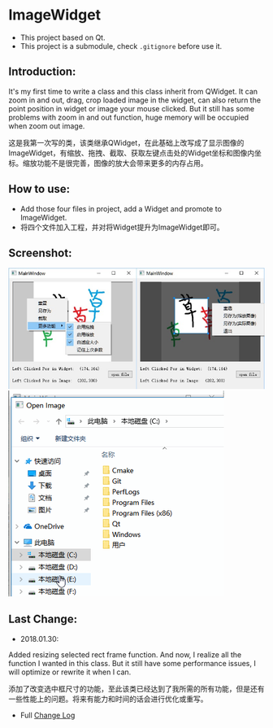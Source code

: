 # ImageWidget
- This project based on Qt.
- This project is a submodule, check `.gitignore` before use it.
## Introduction: ##
It's my first time to write a class and this class inherit from QWidget. It can zoom in and out, drag, crop loaded image in the widget, can also return the point position in widget or image your mouse clicked. But it still has some problems with zoom in and out function, huge memory will be occupied when zoom out image.      

这是我第一次写的类，该类继承QWidget，在此基础上改写成了显示图像的ImageWidget，有缩放、拖拽、截取、获取左键点击处的Widget坐标和图像内坐标。缩放功能不是很完善，图像的放大会带来更多的内存占用。    
   
## How to use: ##
- Add those four files in project, add a Widget and promote to ImageWidget.
- 将四个文件加入工程，并对将Widget提升为ImageWidget即可。
## Screenshot: ##
![](https://github.com/WangHongshuo/Readme_Images_Repository/blob/master/ImageWidget-Qt/ImageWidget-Qt_1.jpg)   
![](https://github.com/WangHongshuo/Readme_Images_Repository/blob/master/ImageWidget-Qt/ImageWidget-Qt_2.gif)
## Last Change: ##

- 2018.01.30:

Added resizing selected rect frame function. And now, I realize all the function I wanted in this class. But it still have some performance issues, I will optimize or rewrite it when I can.

添加了改变选中框尺寸的功能，至此该类已经达到了我所需的所有功能，但是还有一些性能上的问题。将来有能力和时间的话会进行优化或重写。

- Full [Change Log](./ChangeLog.md)






